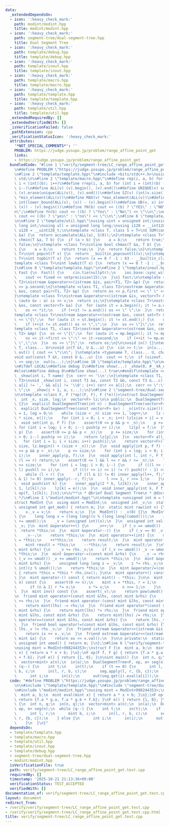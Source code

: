 ```yaml
---
data:
  _extendedDependsOn:
  - icon: ':heavy_check_mark:'
    path: modint/modint.hpp
    title: modint/modint.hpp
  - icon: ':heavy_check_mark:'
    path: segment-tree/dual-segment-tree.hpp
    title: Dual Segment Tree
  - icon: ':heavy_check_mark:'
    path: template/debug.hpp
    title: template/debug.hpp
  - icon: ':heavy_check_mark:'
    path: template/inout.hpp
    title: template/inout.hpp
  - icon: ':heavy_check_mark:'
    path: template/macro.hpp
    title: template/macro.hpp
  - icon: ':heavy_check_mark:'
    path: template/template.hpp
    title: template/template.hpp
  - icon: ':heavy_check_mark:'
    path: template/util.hpp
    title: template/util.hpp
  _extendedRequiredBy: []
  _extendedVerifiedWith: []
  _isVerificationFailed: false
  _pathExtension: cpp
  _verificationStatusIcon: ':heavy_check_mark:'
  attributes:
    '*NOT_SPECIAL_COMMENTS*': ''
    PROBLEM: https://judge.yosupo.jp/problem/range_affine_point_get
    links:
    - https://judge.yosupo.jp/problem/range_affine_point_get
  bundledCode: "#line 1 \"verify/segment-tree/LC_range_affine_point_get.test.cpp\"\
    \n#define PROBLEM \"https://judge.yosupo.jp/problem/range_affine_point_get\"\n\
    \n#line 2 \"template/template.hpp\"\n#include <bits/stdc++.h>\nusing namespace\
    \ std;\n\n#line 2 \"template/macro.hpp\"\n#define rep(i, a, b) for (int i = (a);\
    \ i < (int)(b); i++)\n#define rrep(i, a, b) for (int i = (int)(b) - 1; i >= (a);\
    \ i--)\n#define ALL(v) (v).begin(), (v).end()\n#define UNIQUE(v) sort(ALL(v)),\
    \ (v).erase(unique(ALL(v)), (v).end())\n#define SZ(v) (int)v.size()\n#define MIN(v)\
    \ *min_element(ALL(v))\n#define MAX(v) *max_element(ALL(v))\n#define LB(v, x)\
    \ int(lower_bound(ALL(v), (x)) - (v).begin())\n#define UB(v, x) int(upper_bound(ALL(v),\
    \ (x)) - (v).begin())\n#define YN(b) cout << ((b) ? \"YES\" : \"NO\") << \"\\\
    n\";\n#define Yn(b) cout << ((b) ? \"Yes\" : \"No\") << \"\\n\";\n#define yn(b)\
    \ cout << ((b) ? \"yes\" : \"no\") << \"\\n\";\n#line 6 \"template/template.hpp\"\
    \n\n#line 2 \"template/util.hpp\"\nusing uint = unsigned int;\nusing ll = long\
    \ long int;\nusing ull = unsigned long long;\nusing i128 = __int128_t;\nusing\
    \ u128 = __uint128_t;\n\ntemplate <class T, class S = T>\nS SUM(const vector<T>\
    \ &a) {\n  return accumulate(ALL(a), S(0));\n}\ntemplate <class T>\ninline bool\
    \ chmin(T &a, T b) {\n  if (a > b) {\n    a = b;\n    return true;\n  }\n  return\
    \ false;\n}\ntemplate <class T>\ninline bool chmax(T &a, T b) {\n  if (a < b)\
    \ {\n    a = b;\n    return true;\n  }\n  return false;\n}\n\ntemplate <class\
    \ T>\nint popcnt(T x) {\n  return __builtin_popcountll(x);\n}\ntemplate <class\
    \ T>\nint topbit(T x) {\n  return (x == 0 ? -1 : 63 - __builtin_clzll(x));\n}\n\
    template <class T>\nint lowbit(T x) {\n  return (x == 0 ? -1 : __builtin_ctzll(x));\n\
    }\n#line 8 \"template/template.hpp\"\n\n#line 2 \"template/inout.hpp\"\nstruct\
    \ Fast {\n  Fast() {\n    cin.tie(nullptr);\n    ios_base::sync_with_stdio(false);\n\
    \    cout << fixed << setprecision(15);\n  }\n} fast;\n\ntemplate <class T1, class\
    \ T2>\nistream &operator>>(istream &is, pair<T1, T2> &p) {\n  return is >> p.first\
    \ >> p.second;\n}\ntemplate <class T1, class T2>\nostream &operator<<(ostream\
    \ &os, const pair<T1, T2> &p) {\n  return os << p.first << \" \" << p.second;\n\
    }\ntemplate <class T>\nistream &operator>>(istream &is, vector<T> &a) {\n  for\
    \ (auto &v : a) is >> v;\n  return is;\n}\ntemplate <class T>\nostream &operator<<(ostream\
    \ &os, const vector<T> &a) {\n  for (auto it = a.begin(); it != a.end();) {\n\
    \    os << *it;\n    if (++it != a.end()) os << \" \";\n  }\n  return os;\n}\n\
    template <class T>\nostream &operator<<(ostream &os, const set<T> &st) {\n  os\
    \ << \"{\";\n  for (auto it = st.begin(); it != st.end();) {\n    os << *it;\n\
    \    if (++it != st.end()) os << \",\";\n  }\n  os << \"}\";\n  return os;\n}\n\
    template <class T1, class T2>\nostream &operator<<(ostream &os, const map<T1,\
    \ T2> &mp) {\n  os << \"{\";\n  for (auto it = mp.begin(); it != mp.end();) {\n\
    \    os << it->first << \":\" << it->second;\n    if (++it != mp.end()) os <<\
    \ \",\";\n  }\n  os << \"}\";\n  return os;\n}\n\nvoid in() {}\ntemplate <typename\
    \ T, class... U>\nvoid in(T &t, U &...u) {\n  cin >> t;\n  in(u...);\n}\nvoid\
    \ out() { cout << \"\\n\"; }\ntemplate <typename T, class... U, char sep = ' '>\n\
    void out(const T &t, const U &...u) {\n  cout << t;\n  if (sizeof...(u)) cout\
    \ << sep;\n  out(u...);\n}\n#line 10 \"template/template.hpp\"\n\n#line 2 \"template/debug.hpp\"\
    \n#ifdef LOCAL\n#define debug 1\n#define show(...) _show(0, #__VA_ARGS__, __VA_ARGS__)\n\
    #else\n#define debug 0\n#define show(...) true\n#endif\ntemplate <class T>\nvoid\
    \ _show(int i, T name) {\n  cerr << '\\n';\n}\ntemplate <class T1, class T2, class...\
    \ T3>\nvoid _show(int i, const T1 &a, const T2 &b, const T3 &...c) {\n  for (;\
    \ a[i] != ',' && a[i] != '\\0'; i++) cerr << a[i];\n  cerr << \":\" << b << \"\
    \ \";\n  _show(i + 1, a, c...);\n}\n#line 2 \"segment-tree/dual-segment-tree.hpp\"\
    \n\ntemplate <class F, F (*op)(F, F), F (*e)()>\nstruct DualSegmentTree {\n private:\n\
    \  int _n, size, log;\n  vector<F> lz;\n\n public:\n  DualSegmentTree() : DualSegmentTree(0)\
    \ {}\n  explicit DualSegmentTree(int n) : DualSegmentTree(vector<F>(n, e())) {}\n\
    \  explicit DualSegmentTree(const vector<F> &v) : _n(int(v.size())) {\n    size\
    \ = 1, log = 0;\n    while (size < _n) size <<= 1, log++;\n    lz = vector<F>(2\
    \ * size, e());\n    for (int i = 0; i < _n; i++) lz[size + i] = v[i];\n  }\n\
    \  void set(int p, F f) {\n    assert(0 <= p && p < _n);\n    p += size;\n   \
    \ for (int i = log; i > 0; i--) push(p >> i);\n    lz[p] = f;\n  }\n  F get(int\
    \ p) {\n    assert(0 <= p && p < _n);\n    p += size;\n    for (int i = log; i\
    \ > 0; i--) push(p >> i);\n    return lz[p];\n  }\n  vector<F> all_get() {\n \
    \   for (int i = 1; i < size; i++) push(i);\n    return vector<F>(lz.begin() +\
    \ size, lz.begin() + (size + _n));\n  }\n  void apply(int p, F f) {\n    assert(0\
    \ <= p && p < _n);\n    p += size;\n    for (int i = log; i > 0; i--) push(p >>\
    \ i);\n    inner_apply(p, f);\n  }\n  void apply(int l, int r, F f) {\n    if\
    \ (l >= r) return;\n    assert(0 <= l && l <= r && r <= _n);\n    l += size, r\
    \ += size;\n    for (int i = log; i > 0; i--) {\n      if (((l >> i) << i) !=\
    \ l) push(l >> i);\n      if (((r >> i) << i) != r) push((r - 1) >> i);\n    }\n\
    \    while (l < r) {\n      if ((l & 1) != 0) inner_apply(l++, f);\n      if ((r\
    \ & 1) != 0) inner_apply(--r, f);\n      l >>= 1, r >>= 1;\n    }\n  }\n\n private:\n\
    \  void push(int k) {\n    inner_apply(2 * k, lz[k]);\n    inner_apply(2 * k +\
    \ 1, lz[k]);\n    lz[k] = e();\n  }\n  void inner_apply(int k, F f) { lz[k] =\
    \ op(f, lz[k]); }\n};\n\n/**\n * @brief Dual Segment Tree\n * @docs docs/segment-tree/dual-segment-tree.md\n\
    \ */\n#line 2 \"modint/modint.hpp\"\n\ntemplate <unsigned int m = 998244353>\n\
    struct ModInt {\n  using mint = ModInt;\n  unsigned int _v;\n  static constexpr\
    \ unsigned int get_mod() { return m; }\n  static mint raw(int v) {\n    mint x;\n\
    \    x._v = v;\n    return x;\n  }\n  ModInt() : _v(0) {}\n  ModInt(int64_t v)\
    \ {\n    long long x = (long long)(v % (long long)(umod()));\n    if (x < 0) x\
    \ += umod();\n    _v = (unsigned int)(x);\n  }\n  unsigned int val() const { return\
    \ _v; }\n  mint &operator++() {\n    _v++;\n    if (_v == umod()) _v = 0;\n  \
    \  return *this;\n  }\n  mint &operator--() {\n    if (_v == 0) _v = umod();\n\
    \    _v--;\n    return *this;\n  }\n  mint operator++(int) {\n    mint result\
    \ = *this;\n    ++*this;\n    return result;\n  }\n  mint operator--(int) {\n\
    \    mint result = *this;\n    --*this;\n    return result;\n  }\n\n  mint &operator+=(const\
    \ mint &rhs) {\n    _v += rhs._v;\n    if (_v >= umod()) _v -= umod();\n    return\
    \ *this;\n  }\n  mint &operator-=(const mint &rhs) {\n    _v -= rhs._v;\n    if\
    \ (_v >= umod()) _v += umod();\n    return *this;\n  }\n  mint &operator*=(const\
    \ mint &rhs) {\n    unsigned long long z = _v;\n    z *= rhs._v;\n    _v = (unsigned\
    \ int)(z % umod());\n    return *this;\n  }\n  mint &operator/=(const mint &rhs)\
    \ { return *this = *this * rhs.inv(); }\n\n  mint operator+() const { return *this;\
    \ }\n  mint operator-() const { return mint() - *this; }\n\n  mint pow(long long\
    \ n) const {\n    assert(0 <= n);\n    mint x = *this, r = 1;\n    while (n) {\n\
    \      if (n & 1) r *= x;\n      x *= x;\n      n >>= 1;\n    }\n    return r;\n\
    \  }\n  mint inv() const {\n    assert(_v);\n    return pow(umod() - 2);\n  }\n\
    \n  friend mint operator+(const mint &lhs, const mint &rhs) {\n    return mint(lhs)\
    \ += rhs;\n  }\n  friend mint operator-(const mint &lhs, const mint &rhs) {\n\
    \    return mint(lhs) -= rhs;\n  }\n  friend mint operator*(const mint &lhs, const\
    \ mint &rhs) {\n    return mint(lhs) *= rhs;\n  }\n  friend mint operator/(const\
    \ mint &lhs, const mint &rhs) {\n    return mint(lhs) /= rhs;\n  }\n  friend bool\
    \ operator==(const mint &lhs, const mint &rhs) {\n    return lhs._v == rhs._v;\n\
    \  }\n  friend bool operator!=(const mint &lhs, const mint &rhs) {\n    return\
    \ lhs._v != rhs._v;\n  }\n  friend istream &operator>>(istream &is, mint &x) {\n\
    \    return is >> x._v;\n  }\n  friend ostream &operator<<(ostream &os, const\
    \ mint &x) {\n    return os << x.val();\n  }\n\n private:\n  static constexpr\
    \ unsigned int umod() { return m; }\n};\n#line 6 \"verify/segment-tree/LC_range_affine_point_get.test.cpp\"\
    \nusing mint = ModInt<998244353>;\nstruct F {\n  mint a, b;\n  mint eval(mint\
    \ x) { return a * x + b; }\n};\nF op(F f, F g) { return {f.a * g.a, f.a * g.b\
    \ + f.b}; }\nF e() { return {1, 0}; }\n\nint main() {\n  int n, q;\n  in(n, q);\n\
    \  vector<mint> a(n);\n  in(a);\n  DualSegmentTree<F, op, e> seg(n);\n  while\
    \ (q--) {\n    int t;\n    in(t);\n    if (t == 0) {\n      int l, r;\n      mint\
    \ b, c;\n      in(l, r, b, c);\n      seg.apply(l, r, {b, c});\n    } else {\n\
    \      int i;\n      in(i);\n      out(seg.get(i).eval(a[i]));\n    }\n  }\n}\n"
  code: "#define PROBLEM \"https://judge.yosupo.jp/problem/range_affine_point_get\"\
    \n\n#include \"template/template.hpp\"\n#include \"segment-tree/dual-segment-tree.hpp\"\
    \n#include \"modint/modint.hpp\"\nusing mint = ModInt<998244353>;\nstruct F {\n\
    \  mint a, b;\n  mint eval(mint x) { return a * x + b; }\n};\nF op(F f, F g) {\
    \ return {f.a * g.a, f.a * g.b + f.b}; }\nF e() { return {1, 0}; }\n\nint main()\
    \ {\n  int n, q;\n  in(n, q);\n  vector<mint> a(n);\n  in(a);\n  DualSegmentTree<F,\
    \ op, e> seg(n);\n  while (q--) {\n    int t;\n    in(t);\n    if (t == 0) {\n\
    \      int l, r;\n      mint b, c;\n      in(l, r, b, c);\n      seg.apply(l,\
    \ r, {b, c});\n    } else {\n      int i;\n      in(i);\n      out(seg.get(i).eval(a[i]));\n\
    \    }\n  }\n}"
  dependsOn:
  - template/template.hpp
  - template/macro.hpp
  - template/util.hpp
  - template/inout.hpp
  - template/debug.hpp
  - segment-tree/dual-segment-tree.hpp
  - modint/modint.hpp
  isVerificationFile: true
  path: verify/segment-tree/LC_range_affine_point_get.test.cpp
  requiredBy: []
  timestamp: '2025-10-21 21:13:36+09:00'
  verificationStatus: TEST_ACCEPTED
  verifiedWith: []
documentation_of: verify/segment-tree/LC_range_affine_point_get.test.cpp
layout: document
redirect_from:
- /verify/verify/segment-tree/LC_range_affine_point_get.test.cpp
- /verify/verify/segment-tree/LC_range_affine_point_get.test.cpp.html
title: verify/segment-tree/LC_range_affine_point_get.test.cpp
---
```


